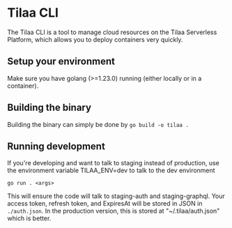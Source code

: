 # Tilaa CLI

The Tilaa CLI is a tool to manage cloud resources on the Tilaa Serverless
Platform, which allows you to deploy containers very quickly.

## Setup your environment

Make sure you have golang (>=1.23.0) running (either locally or in a container).

## Building the binary

Building the binary can simply be done by `go build -o tilaa .`

## Running development

If you're developing and want to talk to staging instead of production, use the environment variable TILAA_ENV=dev to talk to the dev environment

`go run . <args>`

This will ensure the code will talk to staging-auth and staging-graphql. Your
access token, refresh token, and ExpiresAt will be stored in JSON in
`./auth.json`. In the production version, this is stored at "~/.tilaa/auth.json"
which is better.
